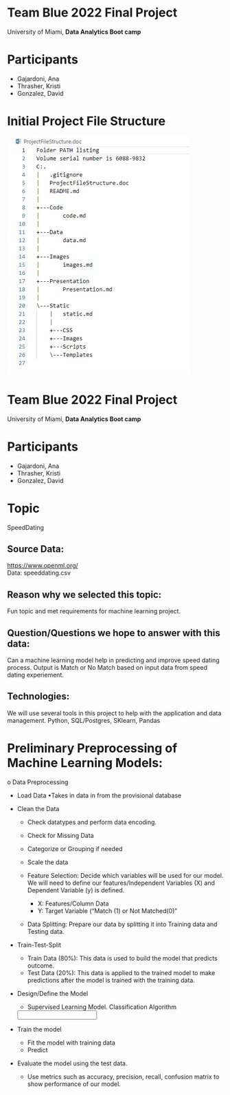 # Team Blue 2022 Final Project
University of Miami, __Data Analytics Boot camp__

# Participants
- Gajardoni, Ana
- Thrasher, Kristi
- Gonzalez, David

# Initial Project File Structure
![Segment #1 - Project File Structure](/Images/ProjectFileStructure.png)

# Team Blue 2022 Final Project
University of Miami, __Data Analytics Boot camp__

# Participants
- Gajardoni, Ana
- Thrasher, Kristi
- Gonzalez, David


# Topic
SpeedDating

## Source Data: 
https://www.openml.org/  
Data: speeddating.csv

## Reason why we selected this topic: 
Fun topic and met requirements for machine learning project.

## Question/Questions we hope to answer with this data: 
Can a machine learning model help in predicting and improve speed dating process. 
Output is Match or No Match based on input data from speed dating experiement.

## Technologies: 
We will use several tools in this project to help with the application and data management.
Python, SQL/Postgres, SKlearn, Pandas 

# Preliminary Preprocessing of Machine Learning Models:
o	Data Preprocessing 
* Load Data
  •Takes in data in from the  provisional database 
* Clean the Data
    *  Check datatypes and perform data encoding. 
    * Check for Missing Data 
    * Categorize or Grouping if needed
    * Scale the data

    * Feature Selection: Decide which variables will be used for our model. We will need to     define our features/Independent Variables (X) and Dependent Variable (y) is defined. 
    
        * X: Features/Column Data 
        * Y: Target Variable (“Match (1) or Not Matched(0)” 

    * Data Splitting: Prepare our data by splitting it into Training data and Testing data.

* Train-Test-Split
    * Train Data (80%): This data is used to build the model that predicts outcome. 
    * Test Data (20%):  This data is applied to the trained model to make predictions after the model is trained with the training data. 

*  Design/Define the Model
    * Supervised Learning Model. Classification Algorithm
	<input which one we want to use>

* Train the model
    * Fit the model with training data
    * Predict

* Evaluate the model using the test data. 
    * Use metrics such as accuracy, precision, recall, confusion matrix to show performance of our model. 
